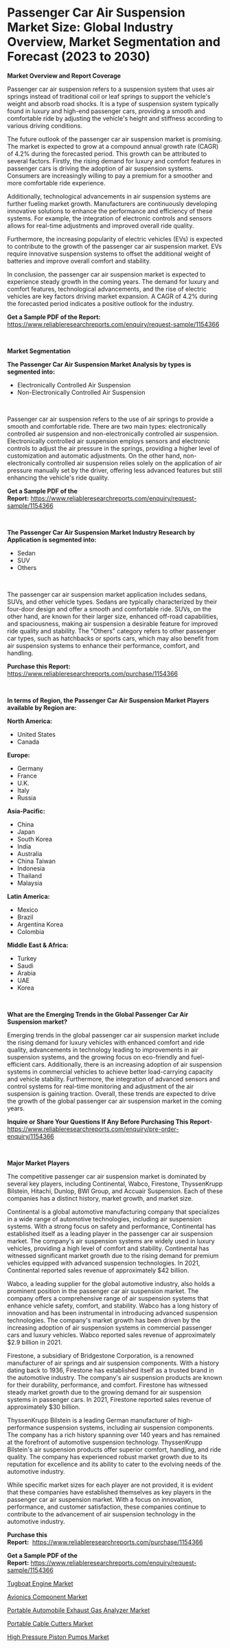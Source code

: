 <p><h1>Passenger Car Air Suspension Market Size: Global Industry Overview, Market Segmentation and Forecast (2023 to 2030)</h1></p><p><strong>Market Overview and Report Coverage</strong></p>
<p><p>Passenger car air suspension refers to a suspension system that uses air springs instead of traditional coil or leaf springs to support the vehicle's weight and absorb road shocks. It is a type of suspension system typically found in luxury and high-end passenger cars, providing a smooth and comfortable ride by adjusting the vehicle's height and stiffness according to various driving conditions.</p><p>The future outlook of the passenger car air suspension market is promising. The market is expected to grow at a compound annual growth rate (CAGR) of 4.2% during the forecasted period. This growth can be attributed to several factors. Firstly, the rising demand for luxury and comfort features in passenger cars is driving the adoption of air suspension systems. Consumers are increasingly willing to pay a premium for a smoother and more comfortable ride experience.</p><p>Additionally, technological advancements in air suspension systems are further fueling market growth. Manufacturers are continuously developing innovative solutions to enhance the performance and efficiency of these systems. For example, the integration of electronic controls and sensors allows for real-time adjustments and improved overall ride quality.</p><p>Furthermore, the increasing popularity of electric vehicles (EVs) is expected to contribute to the growth of the passenger car air suspension market. EVs require innovative suspension systems to offset the additional weight of batteries and improve overall comfort and stability.</p><p>In conclusion, the passenger car air suspension market is expected to experience steady growth in the coming years. The demand for luxury and comfort features, technological advancements, and the rise of electric vehicles are key factors driving market expansion. A CAGR of 4.2% during the forecasted period indicates a positive outlook for the industry.</p></p>
<p><strong>Get a Sample PDF of the Report:</strong> <a href="https://www.reliableresearchreports.com/enquiry/request-sample/1154366">https://www.reliableresearchreports.com/enquiry/request-sample/1154366</a></p>
<p>&nbsp;</p>
<p><strong>Market Segmentation</strong></p>
<p><strong>The Passenger Car Air Suspension Market Analysis by types is segmented into:</strong></p>
<p><ul><li>Electronically Controlled Air Suspension</li><li>Non-Electronically Controlled Air Suspension</li></ul></p>
<p>&nbsp;</p>
<p><p>Passenger car air suspension refers to the use of air springs to provide a smooth and comfortable ride. There are two main types: electronically controlled air suspension and non-electronically controlled air suspension. Electronically controlled air suspension employs sensors and electronic controls to adjust the air pressure in the springs, providing a higher level of customization and automatic adjustments. On the other hand, non-electronically controlled air suspension relies solely on the application of air pressure manually set by the driver, offering less advanced features but still enhancing the vehicle's ride quality.</p></p>
<p><strong>Get a Sample PDF of the Report:</strong>&nbsp;<a href="https://www.reliableresearchreports.com/enquiry/request-sample/1154366">https://www.reliableresearchreports.com/enquiry/request-sample/1154366</a></p>
<p>&nbsp;</p>
<p><strong>The Passenger Car Air Suspension Market Industry Research by Application is segmented into:</strong></p>
<p><ul><li>Sedan</li><li>SUV</li><li>Others</li></ul></p>
<p>&nbsp;</p>
<p><p>The passenger car air suspension market application includes sedans, SUVs, and other vehicle types. Sedans are typically characterized by their four-door design and offer a smooth and comfortable ride. SUVs, on the other hand, are known for their larger size, enhanced off-road capabilities, and spaciousness, making air suspension a desirable feature for improved ride quality and stability. The "Others" category refers to other passenger car types, such as hatchbacks or sports cars, which may also benefit from air suspension systems to enhance their performance, comfort, and handling.</p></p>
<p><strong>Purchase this Report:</strong>&nbsp; <a href="https://www.reliableresearchreports.com/purchase/1154366">https://www.reliableresearchreports.com/purchase/1154366</a></p>
<p>&nbsp;</p>
<p><strong>In terms of Region, the Passenger Car Air Suspension Market Players available by Region are:</strong></p>
<p>
    <p> <strong> North America: </strong>
        <ul>
            <li>United States</li>
            <li>Canada</li>
        </ul>
        </p> 
    <p> <strong> Europe: </strong>
        <ul>
            <li>Germany</li>
            <li>France</li>
            <li>U.K.</li>
            <li>Italy</li>
            <li>Russia</li>
        </ul>
        </p> 
    <p> <strong> Asia-Pacific: </strong>
        <ul>
            <li>China</li>
            <li>Japan</li>
            <li>South Korea</li>
            <li>India</li>
            <li>Australia</li>
            <li>China Taiwan</li>
            <li>Indonesia</li>
            <li>Thailand</li>
            <li>Malaysia</li>
        </ul>
        </p> 
    <p> <strong> Latin America: </strong>
        <ul>
            <li>Mexico</li>
            <li>Brazil</li>
            <li>Argentina Korea</li>
            <li>Colombia</li>
        </ul>
        </p> 
    <p> <strong> Middle East & Africa: </strong>
        <ul>
            <li>Turkey</li>
            <li>Saudi</li>
            <li>Arabia</li>
            <li>UAE</li>
            <li>Korea</li>
        </ul>
    </p>
    </p>
<p>&nbsp;</p>
<p><strong>What are the Emerging Trends in the Global Passenger Car Air Suspension market?</strong></p>
<p><p>Emerging trends in the global passenger car air suspension market include the rising demand for luxury vehicles with enhanced comfort and ride quality, advancements in technology leading to improvements in air suspension systems, and the growing focus on eco-friendly and fuel-efficient cars. Additionally, there is an increasing adoption of air suspension systems in commercial vehicles to achieve better load-carrying capacity and vehicle stability. Furthermore, the integration of advanced sensors and control systems for real-time monitoring and adjustment of the air suspension is gaining traction. Overall, these trends are expected to drive the growth of the global passenger car air suspension market in the coming years.</p></p>
<p><strong>Inquire or Share Your Questions If Any Before Purchasing This Report</strong>- <a href="https://www.reliableresearchreports.com/enquiry/pre-order-enquiry/1154366">https://www.reliableresearchreports.com/enquiry/pre-order-enquiry/1154366</a></p>
<p>&nbsp;</p>
<p><strong>Major Market Players</strong></p>
<p><p>The competitive passenger car air suspension market is dominated by several key players, including Continental, Wabco, Firestone, ThyssenKrupp Bilstein, Hitachi, Dunlop, BWI Group, and Accuair Suspension. Each of these companies has a distinct history, market growth, and market size.</p><p>Continental is a global automotive manufacturing company that specializes in a wide range of automotive technologies, including air suspension systems. With a strong focus on safety and performance, Continental has established itself as a leading player in the passenger car air suspension market. The company's air suspension systems are widely used in luxury vehicles, providing a high level of comfort and stability. Continental has witnessed significant market growth due to the rising demand for premium vehicles equipped with advanced suspension technologies. In 2021, Continental reported sales revenue of approximately $42 billion.</p><p>Wabco, a leading supplier for the global automotive industry, also holds a prominent position in the passenger car air suspension market. The company offers a comprehensive range of air suspension systems that enhance vehicle safety, comfort, and stability. Wabco has a long history of innovation and has been instrumental in introducing advanced suspension technologies. The company's market growth has been driven by the increasing adoption of air suspension systems in commercial passenger cars and luxury vehicles. Wabco reported sales revenue of approximately $2.9 billion in 2021.</p><p>Firestone, a subsidiary of Bridgestone Corporation, is a renowned manufacturer of air springs and air suspension components. With a history dating back to 1936, Firestone has established itself as a trusted brand in the automotive industry. The company's air suspension products are known for their durability, performance, and comfort. Firestone has witnessed steady market growth due to the growing demand for air suspension systems in passenger cars. In 2021, Firestone reported sales revenue of approximately $30 billion.</p><p>ThyssenKrupp Bilstein is a leading German manufacturer of high-performance suspension systems, including air suspension components. The company has a rich history spanning over 140 years and has remained at the forefront of automotive suspension technology. ThyssenKrupp Bilstein's air suspension products offer superior comfort, handling, and ride quality. The company has experienced robust market growth due to its reputation for excellence and its ability to cater to the evolving needs of the automotive industry.</p><p>While specific market sizes for each player are not provided, it is evident that these companies have established themselves as key players in the passenger car air suspension market. With a focus on innovation, performance, and customer satisfaction, these companies continue to contribute to the advancement of air suspension technology in the automotive industry.</p></p>
<p><strong>Purchase this Report:</strong>&nbsp;&nbsp;<a href="https://www.reliableresearchreports.com/purchase/1154366">https://www.reliableresearchreports.com/purchase/1154366</a></p>
<p></p>
<p><strong>Get a Sample PDF of the Report:</strong>&nbsp;<a href="https://www.reliableresearchreports.com/enquiry/request-sample/1154366">https://www.reliableresearchreports.com/enquiry/request-sample/1154366</a></p>
<p><p><a href="https://medium.com/@dianafisher1927/tugboat-engine-market-size-reveals-the-best-marketing-channels-in-global-industry-1c68578a8fbc">Tugboat Engine Market</a></p><p><a href="https://github.com/JameTravis/Market-Research-Report-List-2/blob/main/avionics-component-market.md">Avionics Component Market</a></p><p><a href="https://www.linkedin.com/pulse/portable-automobile-exhaust-gas-analyzer-market-research-hutje/">Portable Automobile Exhaust Gas Analyzer Market</a></p><p><a href="https://www.linkedin.com/pulse/portable-cable-cutters-market-size-growth-forecast-from-2023-yaxxe/">Portable Cable Cutters Market</a></p><p><a href="https://medium.com/@rebeccabower1903/high-pressure-piston-pumps-market-insights-into-market-cagr-market-trends-and-growth-strategies-f55377a686b2">High Pressure Piston Pumps Market</a></p></p>